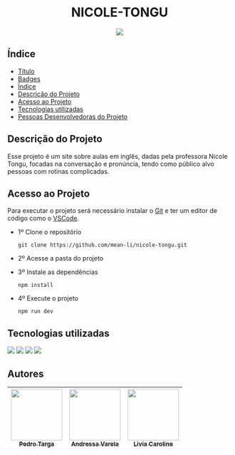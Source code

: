 <h1 align="center"> NICOLE-TONGU </h1>

<p align="center">
<img src="https://img.shields.io/static/v1?label=STATUS&message=%20CONCLU%C3%8DDO&color=GREEN&style=for-the-badge"/>
</p>

## Índice 

* [Título](#Título-e-Imagem-de-capa)
* [Badges](#badges)
* [Índice](#índice)
* [Descrição do Projeto](#descrição-do-projeto)
* [Acesso ao Projeto](#acesso-ao-projeto)
* [Tecnologias utilizadas](#tecnologias-utilizadas)
* [Pessoas Desenvolvedoras do Projeto](#pessoas-desenvolvedoras)

## Descrição do Projeto
Esse projeto é um site sobre aulas em inglês, dadas pela professora Nicole Tongu, focadas na conversação e pronúncia, tendo como público alvo pessoas com rotinas complicadas.

## Acesso ao Projeto
Para executar o projeto será necessário instalar o [Git](https://git-scm.com) e ter um editor de código como o [VSCode](https://code.visualstudio.com).

* 1º Clone o repositório
  ```
  git clone https://github.com/mean-li/nicole-tongu.git
  ```

* 2º Acesse a pasta do projeto


* 3º Instale as dependências
  ```
  npm install
  ```


* 4º Execute o projeto
  ```
  npm run dev
  ```
  
## Tecnologias utilizadas
  <div style="display:inline-block">
  <img src="https://img.shields.io/badge/React-20232A?style=for-the-badge&logo=react&logoColor=61DAFB" target="_blank">
  <img src="https://img.shields.io/badge/Bootstrap-563D7C?style=for-the-badge&logo=bootstrap&logoColor=white" target="_blank">
  <img src="https://img.shields.io/badge/CSS-239120?&style=for-the-badge&logo=css3&logoColor=white" target="_blank">
  <img src="https://img.shields.io/badge/javascript-%23323330.svg?style=for-the-badge&logo=javascript&logoColor=%23F7DF1E" target="_blank">
  
  </div>
  
## Autores

 | [<img src="https://avatars.githubusercontent.com/u/80918297?v=4" width=115><br><sub>Pedro Targa</sub>]( https://github.com/PedroTarga) |  [<img src="https://avatars.githubusercontent.com/u/84181192?v=4" width=115><br><sub>Andressa Varela</sub>](https://github.com/andressavarela) |  [<img src="https://avatars.githubusercontent.com/u/109041604?s=400&u=9dcf90eaeb7a85572ee30b63e0147b449ad8f562&v=4" width=115><br><sub>Livia Caroline</sub>]( https://github.com/liviacs) |
| :---: | :---: | :---: |
